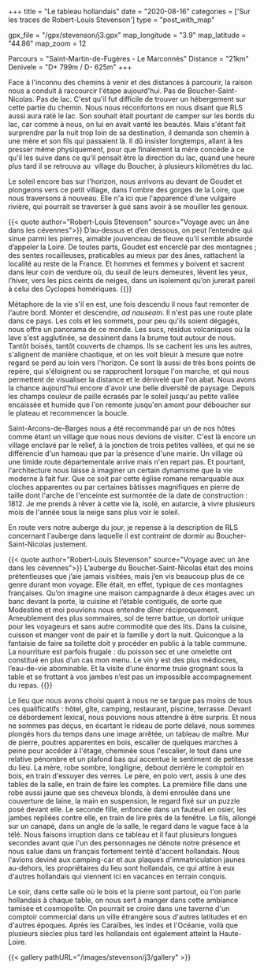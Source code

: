 +++
title = "Le tableau hollandais"
date = "2020-08-16"
categories = ['Sur les traces de Robert-Louis Stevenson']
type = "post_with_map"

gpx_file = "/gpx/stevenson/j3.gpx"
map_longitude = "3.9"
map_latitude = "44.86"
map_zoom = 12

Parcours = "Saint-Martin-de-Fugères - Le Marconnès"
Distance = "21km"
Denivele = "D+ 799m / D- 625m"
+++


Face à l'inconnu des chemins à venir et des distances à parcourir, la raison nous a conduit à raccourcir l'étape aujourd'hui. Pas de Boucher-Saint-Nicolas. Pas de lac. C'est qu'il fut difficile de trouver un hébergement sur cette partie du chemin. Nous nous réconfortons en nous disant que RLS aussi aura raté le lac. Son souhait était pourtant de camper sur les bords du lac, car comme à nous, on lui en avait vanté les beautés. Mais s'étant fait surprendre par la nuit trop loin de sa destination, il demanda son chemin à une mère et son fils qui passaient là. Il dû insister longtemps, allant à les presser même physiquement, pour que finalement la mère concède à ce qu'il les suive dans ce qu'il pensait être la direction du lac, quand une heure plus tard il se retrouva au  village du Boucher, à plusieurs kilomètres du lac.

Le soleil encore bas sur l'horizon, nous arrivons au devant de Goudet et plongeons vers ce petit village, dans l'ombre des gorges de la Loire, que nous traversons à nouveau. Elle n'a ici que l'apparence d'une vulgaire rivière, qui pourrait se traverser à gué sans avoir à se mouiller les genoux.

{{< quote author="Robert-Louis Stevenson" source="Voyage avec un âne dans les cévennes">}}
D’au-dessus et d’en dessous, on peut l’entendre qui sinue parmi les pierres, aimable jouvenceau de fleuve qu’il semble absurde d’appeler la Loire. De toutes parts, Goudet est encerclé par des montagnes ; des sentes rocailleuses, praticables au mieux par des ânes, rattachent la localité au reste de la France. Et hommes et femmes y boivent et sacrent dans leur coin de verdure où, du seuil de leurs demeures, lèvent les yeux, l’hiver, vers les pics ceints de neiges, dans un isolement qu’on jurerait pareil à celui des Cyclopes homériques.
{{</quote>}}

Métaphore de la vie s'il en est, une fois descendu il nous faut remonter de l'autre bord. Monter et descendre, _ad nauseam_. Il n'est pas une route plate dans ce pays. Les cols et les sommets, pour peu qu'ils soient dégagés, nous offre un panorama de ce monde. Les sucs, résidus volcaniques où la lave s'est agglutinée, se dessinent dans la brume tout autour de nous. Tantôt boisés, tantôt couverts de champs. Ils se cachent les uns les autres, s'alignent de manière chaotique, et on les voit bleuir à mesure que notre regard se perd au loin vers l'horizon. Ce sont là aussi de très bons points de repère, qui s'éloignent ou se rapprochent lorsque l'on marche, et qui nous permettent de visualiser la distance et le dénivelé que l'on abat.
Nous avons la chance aujourd'hui encore d'avoir une belle diversité de paysage. Depuis les champs couleur de paille écrasés par le soleil jusqu'au petite vallée encaissée et humide que l'on remonte jusqu'en amont pour déboucher sur le plateau et recommencer la boucle. 

Saint-Arcons-de-Barges nous a été recommandé par un de nos hôtes comme étant un village que nous nous devions de visiter. C'est là encore un village enclavé par le relief, à la jonction de trois petites vallées, et qui ne se différencie d'un hameau que par la présence d'une mairie. Un village où une timide route départementale arrive mais n'en repart pas. 
Et pourtant, l'architecture nous laisse à imaginer un certain dynamisme que la vie moderne à fait fuir. Que ce soit par cette église romane remarquable aux cloches apparentes ou par certaines bâtisses magnifiques en pierre de taille dont l'arche de l'enceinte est surmontée de la date de construction : 1812. Je me prends à rêver à cette vie là, isolé, en autarcie, à vivre plusieurs mois de l'année sous la neige sans plus voir le soleil.

En route vers notre auberge du jour, je repense à la description de RLS concernant l'auberge dans laquelle il est contraint de dormir au Boucher-Saint-Nicolas justement.

{{< quote author="Robert-Louis Stevenson" source="Voyage avec un âne dans les cévennes">}}
L’auberge du Bouchet-Saint-Nicolas était des moins prétentieuses que j’aie jamais visitées, mais j’en vis beaucoup plus de ce genre durant mon voyage. Elle était, en effet, typique de ces montagnes françaises. Qu’on imagine une maison campagnarde à deux étages avec un banc devant la porte, la cuisine et l’étable contiguës, de sorte que Modestine et moi pouvions nous entendre dîner réciproquement. Ameublement des plus sommaires, sol de terre battue, un dortoir unique pour les voyageurs et sans autre commodité que des lits. Dans la cuisine, cuisson et manger vont de pair et la famille y dort la nuit. Quiconque a la fantaisie de faire sa toilette doit y procéder en public à la table commune. La nourriture est parfois frugale : du poisson sec et une omelette ont constitué en plus d’un cas mon menu. Le vin y est des plus médiocres, l’eau-de-vie abominable. Et la visite d’une énorme truie grognant sous la table et se frottant à vos jambes n’est pas un impossible accompagnement du repas.
{{</quote>}}

Le lieu que nous avons choisi quant à nous ne se targue pas moins de tous ces qualificatifs : hôtel, gîte, camping, restaurant, piscine, terrasse. Devant ce débordement lexical, nous pouvions nous attendre à être surpris. Et nous ne sommes pas déçus, en écartant le rideau de porte délavé, nous sommes plongés hors du temps dans une image arrêtée, un tableau de maître. 
Mur de pierre, poutres apparentes en bois, escalier de quelques marches à peine pour accéder à l'étage, cheminée sous l'escalier, le tout dans une relative pénombre et un plafond bas qui accentue le sentiment de petitesse du lieu. 
La mère, robe sombre, longiligne, debout derrière le comptoir en bois, en train d'essuyer des verres. Le père, en polo vert, assis à une des tables de la salle, en train de faire les comptes. La première fille dans une robe aussi jaune que ses cheveux blonds, à demi enroulée dans une couverture de laine, la main en suspension, le regard fixé sur un puzzle posé devant elle. Le seconde fille, enfoncée dans un fauteuil en osier, les jambes repliées contre elle, en train de lire près de la fenêtre. Le fils, allongé sur un canapé, dans un angle de la salle, le regard dans le vague face à la télé.
Nous faisons irruption dans ce tableau et il faut plusieurs longues secondes avant que l'un des personnages ne dénote notre présence et nous salue dans un français fortement teinté d'accent hollandais.
Nous l'avions deviné aux camping-car et aux plaques d'immatriculation jaunes au-dehors, les propriétaires du lieu sont hollandais, ce qui attire à eux d'autres hollandais qui viennent ici en vacances en terrain conquis. 

Le soir, dans cette salle où le bois et la pierre sont partout, où l'on parle hollandais à chaque table, on nous sert à manger dans cette ambiance tamisée et cosmopolite. On pourrait se croire dans une taverne d'un comptoir commercial dans un ville étrangère sous d'autres latitudes et en d'autres époques. Après les Caraïbes, les Indes et l'Océanie, voilà que plusieurs siècles plus tard les hollandais ont également atteint la Haute-Loire.

{{< gallery pathURL="/images/stevenson/j3/gallery" >}}
